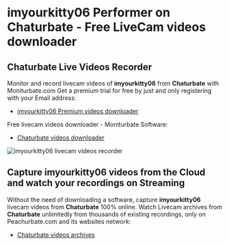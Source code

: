 # imyourkitty06 Performer on Chaturbate - Free LiveCam videos downloader

## Chaturbate Live Videos Recorder

Monitor and record livecam videos of **imyourkitty06** from **Chaturbate** with Moniturbate.com
Get a premium trial for free by just and only registering with your Email address:
* [imyourkitty06 Premium videos downloader](https://moniturbate.com/request-demo-licence-key.html)

Free livecam videos downloader - Moniturbate Software:
* [Chaturbate videos downloader](https://moniturbate.com/moniturbate-download-software.html)

![imyourkitty06 livecam videos recorder](https://peachurnet.com/templates/moniturbate-software.png)


## Capture imyourkitty06 videos from the Cloud and watch your recordings on Streaming

Without the need of downloading a software, capture **imyourkitty06** livecam videos from **Chaturbate** 100% online.
Watch Livecam archives from **Chaturbate** unlimitedly from thousands of existing recordings, only on Peachurbate.com and its websites network:
* [Chaturbate videos archives](https://peachurnet.com/)